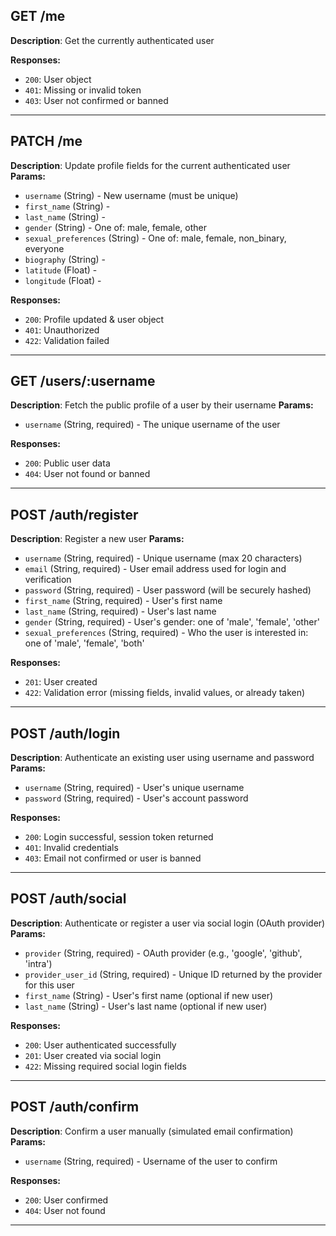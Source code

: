 ## GET /me
**Description**: Get the currently authenticated user

**Responses:**
- `200`: User object
- `401`: Missing or invalid token
- `403`: User not confirmed or banned

---
## PATCH /me
**Description**: Update profile fields for the current authenticated user
**Params:**
- `username` (String) - New username (must be unique)
- `first_name` (String) - 
- `last_name` (String) - 
- `gender` (String) - One of: male, female, other
- `sexual_preferences` (String) - One of: male, female, non_binary, everyone
- `biography` (String) - 
- `latitude` (Float) - 
- `longitude` (Float) - 

**Responses:**
- `200`: Profile updated & user object
- `401`: Unauthorized
- `422`: Validation failed

---
## GET /users/:username
**Description**: Fetch the public profile of a user by their username
**Params:**
- `username` (String, required) - The unique username of the user

**Responses:**
- `200`: Public user data
- `404`: User not found or banned

---
## POST /auth/register
**Description**: Register a new user
**Params:**
- `username` (String, required) - Unique username (max 20 characters)
- `email` (String, required) - User email address used for login and verification
- `password` (String, required) - User password (will be securely hashed)
- `first_name` (String, required) - User's first name
- `last_name` (String, required) - User's last name
- `gender` (String, required) - User's gender: one of 'male', 'female', 'other'
- `sexual_preferences` (String, required) - Who the user is interested in: one of 'male', 'female', 'both'

**Responses:**
- `201`: User created
- `422`: Validation error (missing fields, invalid values, or already taken)

---
## POST /auth/login
**Description**: Authenticate an existing user using username and password
**Params:**
- `username` (String, required) - User's unique username
- `password` (String, required) - User's account password

**Responses:**
- `200`: Login successful, session token returned
- `401`: Invalid credentials
- `403`: Email not confirmed or user is banned

---
## POST /auth/social
**Description**: Authenticate or register a user via social login (OAuth provider)
**Params:**
- `provider` (String, required) - OAuth provider (e.g., 'google', 'github', 'intra')
- `provider_user_id` (String, required) - Unique ID returned by the provider for this user
- `first_name` (String) - User's first name (optional if new user)
- `last_name` (String) - User's last name (optional if new user)

**Responses:**
- `200`: User authenticated successfully
- `201`: User created via social login
- `422`: Missing required social login fields

---
## POST /auth/confirm
**Description**: Confirm a user manually (simulated email confirmation)
**Params:**
- `username` (String, required) - Username of the user to confirm

**Responses:**
- `200`: User confirmed
- `404`: User not found

---
